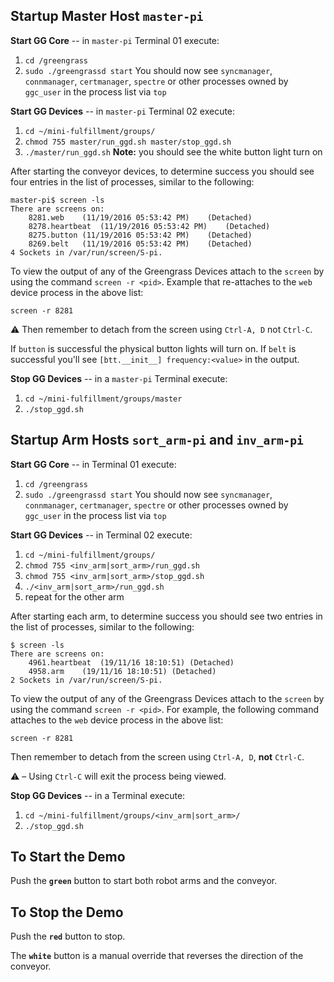 ## Startup Master Host `master-pi`
**Start GG Core** -- in `master-pi` Terminal 01 execute:
1. `cd /greengrass`
1. `sudo ./greengrassd start`
You should now see `syncmanager`, `connmanager`, `certmanager`, `spectre` or other 
processes owned by `ggc_user` in the process list via `top`

**Start GG Devices** -- in `master-pi` Terminal 02 execute:

1. `cd ~/mini-fulfillment/groups/`
1. `chmod 755 master/run_ggd.sh master/stop_ggd.sh`
1. `./master/run_ggd.sh`
**Note:** you should see the white button light turn on

After starting the conveyor devices, to determine success you should see four 
entries in the list of processes, similar to the following:
```
master-pi$ screen -ls
There are screens on:
	8281.web	(11/19/2016 05:53:42 PM)	(Detached)
	8278.heartbeat	(11/19/2016 05:53:42 PM)	(Detached)
	8275.button	(11/19/2016 05:53:42 PM)	(Detached)
	8269.belt	(11/19/2016 05:53:42 PM)	(Detached)
4 Sockets in /var/run/screen/S-pi.
```
To view the output of any of the Greengrass Devices attach to the 
`screen` by using the command `screen -r <pid>`. Example that 
re-attaches to the `web` device process in the above list:
```
screen -r 8281
```
:warning: Then remember to detach from the screen using `Ctrl-A, D` not `Ctrl-C`.

If `button` is successful the physical button lights will turn on.
If `belt` is successful you'll see `[btt.__init__] frequency:<value>` in the output.

**Stop GG Devices** -- in a `master-pi` Terminal execute:
1. `cd ~/mini-fulfillment/groups/master`
1. `./stop_ggd.sh`

## Startup Arm Hosts `sort_arm-pi` and `inv_arm-pi`
**Start GG Core** -- in Terminal 01 execute:
1. `cd /greengrass`
1. `sudo ./greengrassd start`
You should now see `syncmanager`, `connmanager`, `certmanager`, `spectre` or other 
processes owned by `ggc_user` in the process list via `top`

**Start GG Devices** -- in Terminal 02 execute:

1. `cd ~/mini-fulfillment/groups/`
1. `chmod 755 <inv_arm|sort_arm>/run_ggd.sh`
1. `chmod 755 <inv_arm|sort_arm>/stop_ggd.sh`
1. `./<inv_arm|sort_arm>/run_ggd.sh`
1. repeat for the other arm

After starting each arm, to determine success you should see two 
entries in the list of processes, similar to the following:
```
$ screen -ls
There are screens on:
	4961.heartbeat	(19/11/16 18:10:51)	(Detached)
	4958.arm	(19/11/16 18:10:51)	(Detached)
2 Sockets in /var/run/screen/S-pi.
```
To view the output of any of the Greengrass Devices attach to the 
`screen` by using the command `screen -r <pid>`. For example, the following command 
attaches to the `web` device process in the above list:
```
screen -r 8281
```
Then remember to detach from the screen using `Ctrl-A, D`, **not** `Ctrl-C`. 

:warning: – Using `Ctrl-C` will exit the process being viewed.

**Stop GG Devices** -- in a Terminal execute:
1. `cd ~/mini-fulfillment/groups/<inv_arm|sort_arm>/`
1. `./stop_ggd.sh`

## To Start the Demo
Push the **`green`** button to start both robot arms and the conveyor.

## To Stop the Demo
Push the **`red`** button to stop. 

The **`white`** button is a manual override that reverses the direction of the conveyor.
